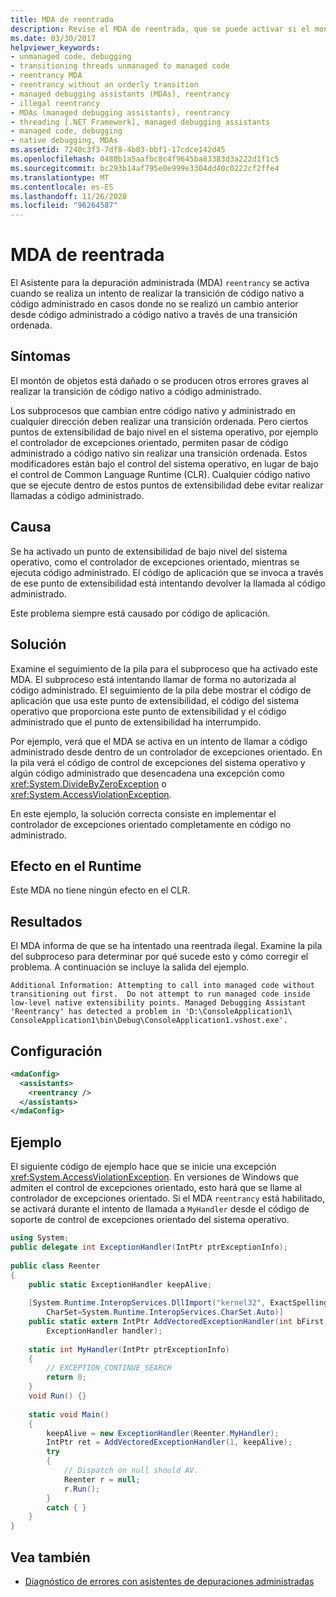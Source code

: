 ```yaml
---
title: MDA de reentrada
description: Revise el MDA de reentrada, que se puede activar si el montón del objeto está dañado o se producen otros errores graves al realizar la transición de código nativo a código administrado.
ms.date: 03/30/2017
helpviewer_keywords:
- unmanaged code, debugging
- transitioning threads unmanaged to managed code
- reentrancy MDA
- reentrancy without an orderly transition
- managed debugging assistants (MDAs), reentrancy
- illegal reentrancy
- MDAs (managed debugging assistants), reentrancy
- threading [.NET Framework], managed debugging assistants
- managed code, debugging
- native debugging, MDAs
ms.assetid: 7240c3f3-7df8-4b03-bbf1-17cdce142d45
ms.openlocfilehash: 0480b1a5aafbc8c4f9645ba83383d3a222d1f1c5
ms.sourcegitcommit: bc293b14af795e0e999e3304dd40c0222cf2ffe4
ms.translationtype: MT
ms.contentlocale: es-ES
ms.lasthandoff: 11/26/2020
ms.locfileid: "96264587"
---
```

# <a name="reentrancy-mda"></a>MDA de reentrada

El Asistente para la depuración administrada (MDA) `reentrancy` se activa cuando se realiza un intento de realizar la transición de código nativo a código administrado en casos donde no se realizó un cambio anterior desde código administrado a código nativo a través de una transición ordenada.  
  
## <a name="symptoms"></a>Síntomas  

 El montón de objetos está dañado o se producen otros errores graves al realizar la transición de código nativo a código administrado.  
  
 Los subprocesos que cambian entre código nativo y administrado en cualquier dirección deben realizar una transición ordenada. Pero ciertos puntos de extensibilidad de bajo nivel en el sistema operativo, por ejemplo el controlador de excepciones orientado, permiten pasar de código administrado a código nativo sin realizar una transición ordenada.  Estos modificadores están bajo el control del sistema operativo, en lugar de bajo el control de Common Language Runtime (CLR).  Cualquier código nativo que se ejecute dentro de estos puntos de extensibilidad debe evitar realizar llamadas a código administrado.  
  
## <a name="cause"></a>Causa  

 Se ha activado un punto de extensibilidad de bajo nivel del sistema operativo, como el controlador de excepciones orientado, mientras se ejecuta código administrado.  El código de aplicación que se invoca a través de ese punto de extensibilidad está intentando devolver la llamada al código administrado.  
  
 Este problema siempre está causado por código de aplicación.  
  
## <a name="resolution"></a>Solución  

 Examine el seguimiento de la pila para el subproceso que ha activado este MDA.  El subproceso está intentando llamar de forma no autorizada al código administrado.  El seguimiento de la pila debe mostrar el código de aplicación que usa este punto de extensibilidad, el código del sistema operativo que proporciona este punto de extensibilidad y el código administrado que el punto de extensibilidad ha interrumpido.  
  
 Por ejemplo, verá que el MDA se activa en un intento de llamar a código administrado desde dentro de un controlador de excepciones orientado.  En la pila verá el código de control de excepciones del sistema operativo y algún código administrado que desencadena una excepción como <xref:System.DivideByZeroException> o <xref:System.AccessViolationException>.  
  
 En este ejemplo, la solución correcta consiste en implementar el controlador de excepciones orientado completamente en código no administrado.  
  
## <a name="effect-on-the-runtime"></a>Efecto en el Runtime  

 Este MDA no tiene ningún efecto en el CLR.  
  
## <a name="output"></a>Resultados  

 El MDA informa de que se ha intentado una reentrada ilegal.  Examine la pila del subproceso para determinar por qué sucede esto y cómo corregir el problema. A continuación se incluye la salida del ejemplo.  
  
```output
Additional Information: Attempting to call into managed code without
transitioning out first.  Do not attempt to run managed code inside
low-level native extensibility points. Managed Debugging Assistant
'Reentrancy' has detected a problem in 'D:\ConsoleApplication1\  
ConsoleApplication1\bin\Debug\ConsoleApplication1.vshost.exe'.  
```  
  
## <a name="configuration"></a>Configuración  
  
```xml  
<mdaConfig>  
  <assistants>  
    <reentrancy />  
  </assistants>  
</mdaConfig>  
```  
  
## <a name="example"></a>Ejemplo  

 El siguiente código de ejemplo hace que se inicie una excepción <xref:System.AccessViolationException>.  En versiones de Windows que admiten el control de excepciones orientado, esto hará que se llame al controlador de excepciones orientado.  Si el MDA `reentrancy` está habilitado, se activará durante el intento de llamada a `MyHandler` desde el código de soporte de control de excepciones orientado del sistema operativo.  
  
```csharp
using System;  
public delegate int ExceptionHandler(IntPtr ptrExceptionInfo);  
  
public class Reenter
{  
    public static ExceptionHandler keepAlive;  
  
    [System.Runtime.InteropServices.DllImport("kernel32", ExactSpelling=true,
        CharSet=System.Runtime.InteropServices.CharSet.Auto)]  
    public static extern IntPtr AddVectoredExceptionHandler(int bFirst,
        ExceptionHandler handler);  
  
    static int MyHandler(IntPtr ptrExceptionInfo)
    {  
        // EXCEPTION_CONTINUE_SEARCH  
        return 0;  
    }  
    void Run() {}  
  
    static void Main()
    {  
        keepAlive = new ExceptionHandler(Reenter.MyHandler);  
        IntPtr ret = AddVectoredExceptionHandler(1, keepAlive);  
        try
        {  
            // Dispatch on null should AV.  
            Reenter r = null;
            r.Run();  
        }
        catch { }  
    }  
}  
```  
  
## <a name="see-also"></a>Vea también

- [Diagnóstico de errores con asistentes de depuraciones administradas](diagnosing-errors-with-managed-debugging-assistants.md)
